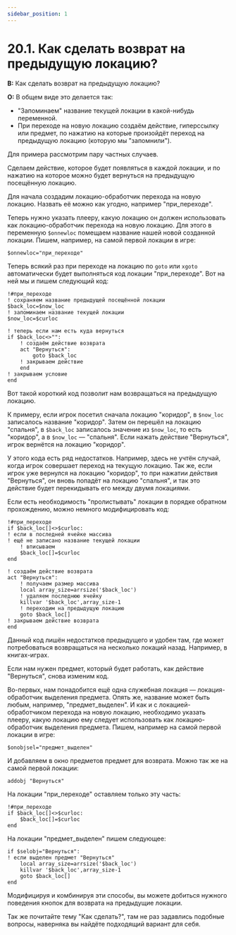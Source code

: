 ```yaml
---
sidebar_position: 1
---
```


# 20.1. Как сделать возврат на предыдущую локацию?
<!-- [:faq_20_01] -->
**В:** Как сделать возврат на предыдущую локацию?

**О:**
В общем виде это делается так:
* "Запоминаем" название текущей локации в какой-нибудь переменной.
* При переходе на новую локацию создаём действие, гиперссылку или предмет, по нажатию на которые произойдёт переход на предыдущую локацию (которую мы "запомнили").

Для примера рассмотрим пару частных случаев.

Сделаем действие, которое будет появляться в каждой локации, и по нажатию на которое можно будет вернуться на предыдущую посещённую локацию.

Для начала создадим локацию-обработчик перехода на новую локацию. Назвать её можно как угодно, например "при_переходе".

Теперь нужно указать плееру, какую локацию он должен использовать как локацию-обработчик перехода на новую локацию. Для этого в переменную `$onnewloc` помещаем название нашей новой созданной локации. Пишем, например, на самой первой локации в игре:
```qsp
$onnewloc="при_переходе"
```
Теперь всякий раз при переходе на локацию по `goto` или `xgoto` автоматически будет выполняться код локации "при_переходе". Вот на ней мы и пишем следующий код:
```qsp
!#при_переходе
! сохраняем название предыдущей посещённой локации
$back_loc=$now_loc
! запоминаем название текущей локации
$now_loc=$curloc

! теперь если нам есть куда вернуться
if $back_loc<>"":
    ! создаём действие возврата
    act "Вернуться":
        goto $back_loc
    ! закрываем действие
    end
! закрываем условие
end
```
Вот такой короткий код позволит нам возвращаться на предыдущую локацию.

К примеру, если игрок посетил сначала локацию "коридор", в `$now_loc` записалось название "коридор". Затем он перешёл на локацию "спальня", в `$back_loc` записалось значение из `$now_loc`, то есть "коридор", а в `$now_loc` — "спальня". Если нажать действие "Вернуться", игрок вернётся на локацию "коридор".

У этого кода есть ряд недостатков. Например, здесь не учтён случай, когда игрок совершает переход на текущую локацию. Так же, если игрок уже вернулся на локацию "коридор", то при нажатии действия "Вернуться", он вновь попадёт на локацию "спальня", и так это действие будет перекидывать его между двумя локациями.

Если есть необходимость "пролистывать" локации в порядке обратном прохождению, можно немного модифицировать код:
```qsp
!#при_переходе
if $back_loc[]<>$curloc:
! если в последней ячейке массива
! ещё не записано название текущей локации
    ! вписываем
    $back_loc[]=$curloc
end

! создаём действие возврата
act "Вернуться":
    ! получаем размер массива
    local array_size=arrsize('$back_loc')
    ! удаляем последнюю ячейку
    killvar '$back_loc',array_size-1
    ! переходим на предыдущую локацию
    goto $back_loc[]
! закрываем действие возврата
end
```
Данный код лишён недостатков предыдущего и удобен там, где может потребоваться возвращаться на несколько локаций назад. Например, в книгах-играх.

Если нам нужен предмет, который будет работать, как действие "Вернуться", снова изменим код.

Во-первых, нам понадобится ещё одна служебная локация — локация-обработчик выделения предмета. Опять же, название может быть любым, например, "предмет_выделен". И как и с локацией-обработчиком перехода на новую локацию, необходимо указать плееру, какую локацию ему следует использовать как локацию-обработчик выделения предмета. Пишем, например на самой первой локации в игре:
```qsp
$onobjsel="предмет_выделен"
```
И добавляем в окно предметов предмет для возврата. Можно так же на самой первой локации:
```qsp
addobj "Вернуться"
```
На локации "при_переходе" оставляем только эту часть:
```qsp
!#при_переходе
if $back_loc[]<>$curloc:
    $back_loc[]=$curloc
end
```
На локации "предмет_выделен" пишем следующее:
```qsp
if $selobj="Вернуться":
! если выделен предмет "Вернуться"
    local array_size=arrsize('$back_loc')
    killvar '$back_loc',array_size-1
    goto $back_loc[]
end
```
Модифицируя и комбинируя эти способы, вы можете добиться нужного поведения кнопок для возврата на предыдущие локации.

Так же почитайте тему "Как сделать?", там не раз задавлись подобные вопросы, наверняка вы найдёте подходящий вариант для себя.
